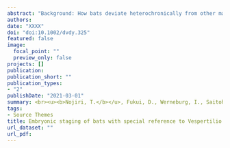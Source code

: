 ```yaml
---
abstract: "Background: How bats deviate heterochronically from other mammals remains largely unresolved, reflecting the lack of a quantitative staging framework allowing comparison among species. The standard event system (SES) is an embryonic staging system allowing quantitative detection of interspecific developmental variations. Here, the first SES-based staging system for bats, using Asian parti-colored bat (Vespertilio sinensis) is introduced. General aspects of normal embryonic development and the three-dimensional development of the bat cochlea were described for the first time. Recoding the embryonic staging tables of 18 previously reported bat species and Mus musculus into the SES system, quantitative developmental comparisons were performed. Results: It was found that limb bud development of V. sinensis is relatively late among 19 bat species and late limb development is a shared trait of vespertilionid bats. The inner ear cochlear canal forms before the semicircular canal in V. sinensis while the cochlear canal forms after the semicircular canal in non-volant mammals. Conclusions: The present approach using the SES system provides a powerful framework to detect the peculiarities of bat development. Incorporating the timing of gene expression patterns into the SES framework will further contribute to the understanding of the evolution of specialized features in bats <br><br>Nojiri, T., Fukui, D., Werneburg, I., Saitoh, T., Endo, H., and Koyabu, D. <br><i><b>Developmental Dynamics<b></i></b>"
authors:
date: "XXXX"
doi: "doi:10.1002/dvdy.325"
featured: false
image:
  focal_point: ""
  preview_only: false
projects: []
publication: 
publication_short: ""
publication_types:
- "2"
publishDate: "2021-03-01"
summary: <br><u><b>Nojiri, T.</b></u>, Fukui, D., Werneburg, I., Saitoh, T., Endo, H., and Koyabu, D. <br><i><b>Developmental Dynamics</i></b> (2021)<br><script type="text/javascript" src="https://d1bxh8uas1mnw7.cloudfront.net/assets/embed.js"></script><div class="altmetric-embed" data-badge-type="donut" data-altmetric-id="101590688"></div>
tags:
- Source Themes
title: Embryonic staging of bats with special reference to Vespertilio sinensis and its cochlear development
url_dataset: ""
url_pdf: 
---
```

